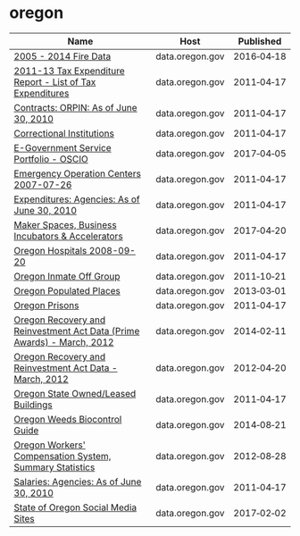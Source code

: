 # oregon

Name | Host | Published
---- | ---- | ---------
[2005 - 2014 Fire Data](../datasets/9nkj-mp3y.md) | data.oregon.gov | 2016&#x2011;04&#x2011;18
[2011-13 Tax Expenditure Report - List of Tax Expenditures](../datasets/cjmm-9sxs.md) | data.oregon.gov | 2011&#x2011;04&#x2011;17
[Contracts: ORPIN: As of June 30, 2010](../datasets/br2t-dc7x.md) | data.oregon.gov | 2011&#x2011;04&#x2011;17
[Correctional Institutions](../datasets/fqhs-84r4.md) | data.oregon.gov | 2011&#x2011;04&#x2011;17
[E-Government Service Portfolio - OSCIO](../datasets/9g5a-r9zs.md) | data.oregon.gov | 2017&#x2011;04&#x2011;05
[Emergency Operation Centers 2007-07-26](../datasets/pjn6-jprb.md) | data.oregon.gov | 2011&#x2011;04&#x2011;17
[Expenditures: Agencies: As of June 30, 2010](../datasets/822n-er69.md) | data.oregon.gov | 2011&#x2011;04&#x2011;17
[Maker Spaces, Business Incubators & Accelerators](../datasets/wpin-z8u6.md) | data.oregon.gov | 2017&#x2011;04&#x2011;20
[Oregon Hospitals 2008-09-20](../datasets/s2vy-pvyp.md) | data.oregon.gov | 2011&#x2011;04&#x2011;17
[Oregon Inmate Off Group](../datasets/38dq-3yhz.md) | data.oregon.gov | 2011&#x2011;10&#x2011;21
[Oregon Populated Places](../datasets/c6z4-hjsu.md) | data.oregon.gov | 2013&#x2011;03&#x2011;01
[Oregon Prisons](../datasets/dsje-kuhw.md) | data.oregon.gov | 2011&#x2011;04&#x2011;17
[Oregon Recovery and Reinvestment Act Data (Prime Awards) - March, 2012](../datasets/e6m7-jh27.md) | data.oregon.gov | 2014&#x2011;02&#x2011;11
[Oregon Recovery and Reinvestment Act Data - March, 2012](../datasets/q3a9-rf9x.md) | data.oregon.gov | 2012&#x2011;04&#x2011;20
[Oregon State Owned/Leased Buildings](../datasets/2q2s-w8ry.md) | data.oregon.gov | 2011&#x2011;04&#x2011;17
[Oregon Weeds Biocontrol Guide](../datasets/m8fv-efat.md) | data.oregon.gov | 2014&#x2011;08&#x2011;21
[Oregon Workers' Compensation System, Summary Statistics](../datasets/tmip-5b7m.md) | data.oregon.gov | 2012&#x2011;08&#x2011;28
[Salaries: Agencies: As of June 30, 2010](../datasets/ea53-t8fq.md) | data.oregon.gov | 2011&#x2011;04&#x2011;17
[State of Oregon Social Media Sites](../datasets/hqhe-shsc.md) | data.oregon.gov | 2017&#x2011;02&#x2011;02

